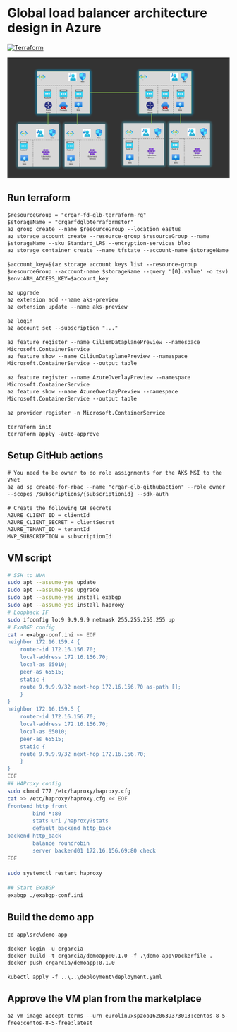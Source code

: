 # Global load balancer architecture design in Azure
[![Terraform](https://github.com/crgarcia12/azure-global-load-balancer/actions/workflows/infra-anycast.yml/badge.svg)](https://github.com/crgarcia12/azure-global-load-balancer/actions/workflows/infra-anycast.yml)

![architecture diagram](readme-media/architecture.png)

## Run terraform
```
$resourceGroup = "crgar-fd-glb-terraform-rg"
$storageName = "crgarfdglbterraformstor"
az group create --name $resourceGroup --location eastus
az storage account create --resource-group $resourceGroup --name $storageName --sku Standard_LRS --encryption-services blob
az storage container create --name tfstate --account-name $storageName

$account_key=$(az storage account keys list --resource-group $resourceGroup --account-name $storageName --query '[0].value' -o tsv)
$env:ARM_ACCESS_KEY=$account_key

az upgrade
az extension add --name aks-preview
az extension update --name aks-preview

az login
az account set --subscription "..." 

az feature register --name CiliumDataplanePreview --namespace Microsoft.ContainerService
az feature show --name CiliumDataplanePreview --namespace  Microsoft.ContainerService --output table

az feature register --name AzureOverlayPreview --namespace Microsoft.ContainerService
az feature show --name AzureOverlayPreview --namespace  Microsoft.ContainerService --output table

az provider register -n Microsoft.ContainerService

terraform init
terraform apply -auto-approve
```

## Setup GitHub actions
```
# You need to be owner to do role assignments for the AKS MSI to the VNet 
az ad sp create-for-rbac --name "crgar-glb-githubaction" --role owner --scopes /subscriptions/{subscriptionid} --sdk-auth

# Create the following GH secrets
AZURE_CLIENT_ID = clientId
AZURE_CLIENT_SECRET = clientSecret
AZURE_TENANT_ID = tenantId
MVP_SUBSCRIPTION = subscriptionId

```

## VM script
``` bash
# SSH to NVA
sudo apt --assume-yes update
sudo apt --assume-yes upgrade
sudo apt --assume-yes install exabgp
sudo apt --assume-yes install haproxy
# Loopback IF
sudo ifconfig lo:9 9.9.9.9 netmask 255.255.255.255 up
# ExaBGP config
cat > exabgp-conf.ini << EOF
neighbor 172.16.159.4 {
	router-id 172.16.156.70;
	local-address 172.16.156.70;
	local-as 65010;
	peer-as 65515;
	static {
	route 9.9.9.9/32 next-hop 172.16.156.70 as-path [];
	}
}
neighbor 172.16.159.5 {
	router-id 172.16.156.70;
	local-address 172.16.156.70;
	local-as 65010;
	peer-as 65515;
	static {
	route 9.9.9.9/32 next-hop 172.16.156.70;
	}
}
EOF
## HAProxy config
sudo chmod 777 /etc/haproxy/haproxy.cfg
cat >> /etc/haproxy/haproxy.cfg << EOF
frontend http_front
        bind *:80
        stats uri /haproxy?stats
        default_backend http_back
backend http_back
        balance roundrobin
        server backend01 172.16.156.69:80 check
EOF

sudo systemctl restart haproxy

## Start ExaBGP
exabgp ./exabgp-conf.ini
```

## Build the demo app
```
cd app\src\demo-app

docker login -u crgarcia
docker build -t crgarcia/demoapp:0.1.0 -f .\demo-app\Dockerfile .
docker push crgarcia/demoapp:0.1.0

kubectl apply -f ..\..\deployment\deployment.yaml
```

## Approve the VM plan from the marketplace
```
az vm image accept-terms --urn eurolinuxspzoo1620639373013:centos-8-5-free:centos-8-5-free:latest
```
